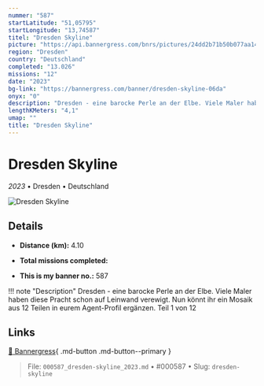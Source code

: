 ```yaml
---
nummer: "587"
startLatitude: "51,05795"
startLongitude: "13,74587"
titel: "Dresden Skyline"
picture: "https://api.bannergress.com/bnrs/pictures/24dd2b71b50b077aa14b9c7ff4a7c449"
region: "Dresden"
country: "Deutschland"
completed: "13.026"
missions: "12"
date: "2023"
bg-link: "https://bannergress.com/banner/dresden-skyline-06da"
onyx: "0"
description: "Dresden - eine barocke Perle an der Elbe. Viele Maler haben diese Pracht schon auf Leinwand verewigt. Nun könnt ihr ein Mosaik aus 12 Teilen in eurem Agent-Profil ergänzen.\nTeil 1 von 12"
lengthKMeters: "4,1"
umap: ""
title: "Dresden Skyline"
---
```

# Dresden Skyline

*2023* • Dresden • Deutschland

![Dresden Skyline](https://api.bannergress.com/bnrs/pictures/24dd2b71b50b077aa14b9c7ff4a7c449)

## Details
- **Distance (km):** 4.10

- **Total missions completed:** 
- **This is my banner no.:** 587


!!! note "Description"
    Dresden - eine barocke Perle an der Elbe. Viele Maler haben diese Pracht schon auf Leinwand verewigt. Nun könnt ihr ein Mosaik aus 12 Teilen in eurem Agent-Profil ergänzen.
Teil 1 von 12



## Links
[🔗 Bannergress](https://bannergress.com/banner/dresden-skyline-06da){ .md-button .md-button--primary }



> File: `000587_dresden-skyline_2023.md` • #000587 • Slug: `dresden-skyline`
